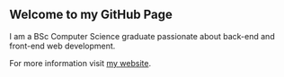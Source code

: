 ## Welcome to my GitHub Page

I am a BSc Computer Science graduate passionate about back-end and front-end web development.

For more information visit [my website](https://developer.marcelleteri.com).

